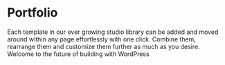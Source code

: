 # Portfolio
Each template in our ever growing studio library can be added and moved around within any page effortlessly with one click. Combine them, rearrange them and customize them further as much as you desire. Welcome to the future of building with WordPress
